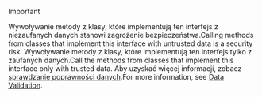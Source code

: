 > [!IMPORTANT]
> <span data-ttu-id="f4822-101">Wywoływanie metody z klasy, które implementują ten interfejs z niezaufanych danych stanowi zagrożenie bezpieczeństwa.</span><span class="sxs-lookup"><span data-stu-id="f4822-101">Calling methods from classes that implement this interface with untrusted data is a security risk.</span></span> <span data-ttu-id="f4822-102">Wywoływanie metody z klasy, które implementują ten interfejs tylko z zaufanych danych.</span><span class="sxs-lookup"><span data-stu-id="f4822-102">Call the methods from classes that implement this interface only with trusted data.</span></span> <span data-ttu-id="f4822-103">Aby uzyskać więcej informacji, zobacz [sprawdzanie poprawności danych](https://www.owasp.org/index.php/Data_Validation).</span><span class="sxs-lookup"><span data-stu-id="f4822-103">For more information, see [Data Validation](https://www.owasp.org/index.php/Data_Validation).</span></span>